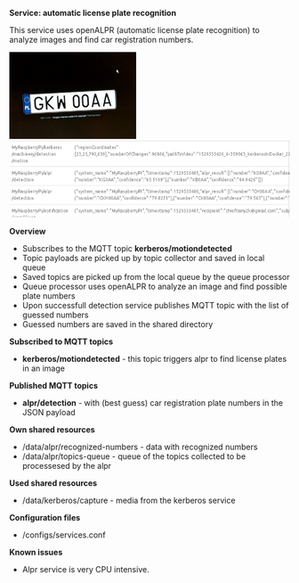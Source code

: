 **Service: automatic license plate recognition**

This service uses openALPR (automatic license plate recognition) to analyze images and find car registration numbers.

![](./docs/images/license-plate-example.png "")
![](./docs/images/alpr-result-topic.png "")
 
**Overview**

* Subscribes to the MQTT topic **kerberos/motiondetected**
* Topic payloads are picked up by topic collector and saved in local queue
* Saved topics are picked up from the local queue by the queue processor 
* Queue processor uses openALPR to analyze an image and find possible plate numbers
* Upon successfull detection service publishes MQTT topic with the list of guessed numbers
* Guessed numbers are saved in the shared directory


**Subscribed to MQTT topics**

* **kerberos/motiondetected** - this topic triggers alpr to find license plates in an image  

**Published MQTT topics**

* **alpr/detection** - with (best guess) car registration plate numbers in the JSON payload  

**Own shared resources**

* /data/alpr/recognized-numbers - data with recognized numbers  
* /data/alpr/topics-queue - queue of the topics collected to be processesed by the alpr   

**Used shared resources**

* /data/kerberos/capture - media from the kerberos service

**Configuration files**

* /configs/services.conf

**Known issues**

* Alpr service is very CPU intensive.
   

